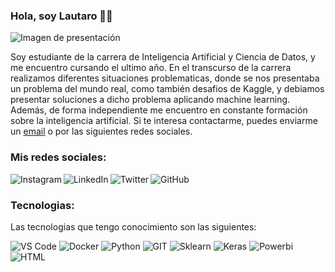 <h3>Hola, soy Lautaro 🧑‍💻</h3>

![Imagen de presentación](https://github.com/Laut153/Laut153/assets/75812390/fc142e02-a210-49b3-8513-cc11fac3c2ce)

Soy estudiante de la carrera de Inteligencia Artificial y Ciencia de Datos, y me encuentro cursando el ultimo año. En el transcurso de la carrera realizamos diferentes situaciones problematicas, donde se nos presentaba un problema del mundo real, como también desafios de Kaggle, y debiamos presentar soluciones a dicho problema aplicando machine learning. Además, de forma independiente me encuentro en constante formación sobre la inteligencia artificial. Si te interesa contactarme, puedes enviarme un  [email](mailto:lautarosantos76@gmail.com) o por las siguientes redes sociales.

<h3>Mis redes sociales:</h3>
<p>
  <a href="https://www.instagram.com/lautaro_santos8cho/">
    <img align="left" alt="Instagram" src="https://img.shields.io/badge/-Instagram-E4405F?logo=instagram&logoColor=white&style=flat-square" />
  </a>
  <a href="https://www.linkedin.com/in/lautaro-santos-da-silveira-2a0852201/">
    <img align="left" alt="LinkedIn" src="https://img.shields.io/badge/-LinkedIn-0A66C2?logo=linkedin&logoColor=white&style=flat-square" />
  </a>
  <a href="https://twitter.com/lautaro__santos">
  <img align="left" alt="Twitter" src="https://img.shields.io/badge/-Twitter-1DA1F2?logo=twitter&logoColor=white&style=flat-square" />
  </a>
  <a href="https://github.com/Laut153">
  <img align="left" alt="GitHub" src="https://img.shields.io/badge/-GitHub-181717?logo=github&logoColor=white&style=flat-square" />
  </a>
</p></br>

<h3>Tecnologias:</h3>
<p>Las tecnologias que tengo conocimiento son las siguientes:</p>
<p>
  <img alt="VS Code" src="https://img.shields.io/badge/-Vs_code-007ACC?logo=visual-studio-code&logoColor=white&style=flat-square" />
  <img alt="Docker" src="https://img.shields.io/badge/-Docker-46a2f1?logo=docker&logoColor=white&style=flat-square" />
  <img alt="Python" src="https://img.shields.io/badge/-Python-3776AB?logo=python&logoColor=white&style=flat-square" />
  <img alt="GIT" src="https://img.shields.io/badge/-GIT-F05032?logo=git&logoColor=white&style=flat-square" />
  <img alt="Sklearn" src="https://img.shields.io/badge/-scikitlearn-F7931E?logo=scikitlearn&logoColor=white&style=flat-square" />
  <img alt="Keras" src="https://img.shields.io/badge/-Keras-D00000?logo=keras&logoColor=white&style=flat-square" />
  <img alt="Powerbi" src="https://img.shields.io/badge/-PowerBI-F2C811?logo=powerbi&logoColor=white&style=flat-square" />
  <img alt="HTML" src="https://img.shields.io/badge/-HTML-E34F26?logo=html5&logoColor=white&style=flat-square" />
</p>

